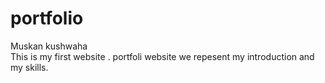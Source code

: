 # portfolio
  Muskan kushwaha
  <br>
  This is my  first website . portfoli website we repesent my introduction and my skills.
